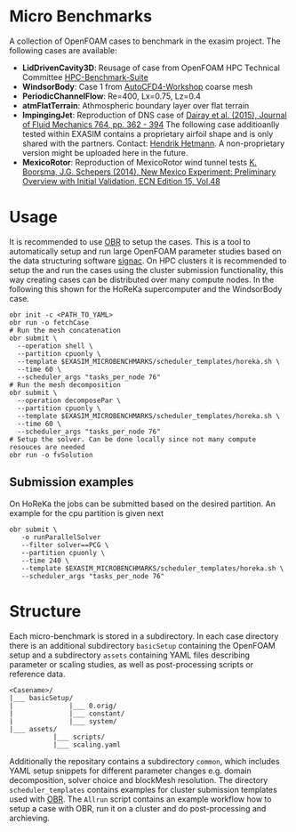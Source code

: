 # Micro Benchmarks
A collection of OpenFOAM cases to benchmark in the exasim project.
The following cases are available:
* **LidDrivenCavity3D**: Reusage of case from OpenFOAM HPC Technical Committee [HPC-Benchmark-Suite](https://develop.openfoam.com/committees/hpc#openfoam-hpc-benchmark-suite)
* **WindsorBody**: Case 1 from [AutoCFD4-Workshop](https://autocfd.eng.ox.ac.uk/) coarse mesh 
* **PeriodicChannelFlow**: Re=400, Lx=0.75, Lz=0.4
* **atmFlatTerrain**: Athmospheric boundary layer over flat terrain
* **ImpingingJet**: Reproduction of DNS case of [Dairay et al. (2015), Journal of Fluid Mechanics 764, pp. 362 - 394](https://www.cambridge.org/core/journals/journal-of-fluid-mechanics/article/abs/direct-numerical-simulation-of-a-turbulent-jet-impinging-on-a-heated-wall/0286E7962BABF0CCE6FD2862BCAA57DF)
The following case additioanlly tested within EXASIM contains a proprietary airfoil shape and is only shared with the partners. Contact: [Hendrik Hetmann](mailto:hendrik.hetmann@upstream-cfd.com). A non-proprietary version might be uploaded here in the future.
* **MexicoRotor**: Reproduction of MexicoRotor wind tunnel tests [K. Boorsma, J.G. Schepers (2014), New Mexico Experiment: Preliminary Overview with Initial Validation, ECN Edition 15, Vol.48](https://publications.tno.nl/publication/34629288/1z9HK6/e14048.pdf)

# Usage
It is recommended to use [OBR](https://github.com/hpsim/OBR) to setup the cases. This is a tool to automatically setup and run large OpenFOAM parameter studies based on the data structuring software [signac](https://docs.signac.io/en/latest/projects.html). On HPC clusters it is recommended to setup the and run the cases using the cluster submission functionality, this way creating cases can be distributed over many compute nodes. In the following this shown for the HoReKa supercomputer and the WindsorBody case.

    obr init -c <PATH_TO_YAML>
    obr run -o fetchCase
    # Run the mesh concatenation
    obr submit \
      --operation shell \
      --partition cpuonly \
      --template $EXASIM_MICROBENCHMARKS/scheduler_templates/horeka.sh \
      --time 60 \
      --scheduler_args "tasks_per_node 76"
    # Run the mesh decomposition
    obr submit \
      --operation decomposePar \
      --partition cpuonly \
      --template $EXASIM_MICROBENCHMARKS/scheduler_templates/horeka.sh \
      --time 60 \
      --scheduler_args "tasks_per_node 76"
    # Setup the solver. Can be done locally since not many compute resouces are needed
    obr run -o fvSolution 

## Submission examples

On HoReKa the jobs can be submitted based on the desired partition. An example for the cpu partition is given next

    obr submit \
       -o runParallelSolver 
       --filter solver==PCG \
       --partition cpuonly \
       --time 240 \
       --template $EXASIM_MICROBENCHMARKS/scheduler_templates/horeka.sh \
       --scheduler_args "tasks_per_node 76"


# Structure
Each micro-benchmark is stored in a subdirectory. In each case directory there is an additional subdirectory `basicSetup` containing the OpenFOAM setup and a subdirectory `assets` containing YAML files describing parameter or scaling studies, as well as post-processing scripts or reference data.

    <Casename>/
    |___ basicSetup/
    |              |___ 0.orig/
    |              |___ constant/
    |              |___ system/
    |___ assets/
               |___ scripts/
               |___ scaling.yaml

Additionally the repositary contains a subdirectory `common`, which includes YAML setup snippets for different parameter changes e.g. domain decomposition, solver choice and blockMesh resolution.
The directory `scheduler_templates` contains examples for cluster submission templates used with [OBR](https://github.com/hpsim/OBR).
The `Allrun` script contains an example workflow how to setup a case with OBR, run it on a cluster and do post-processing and archieving. 

